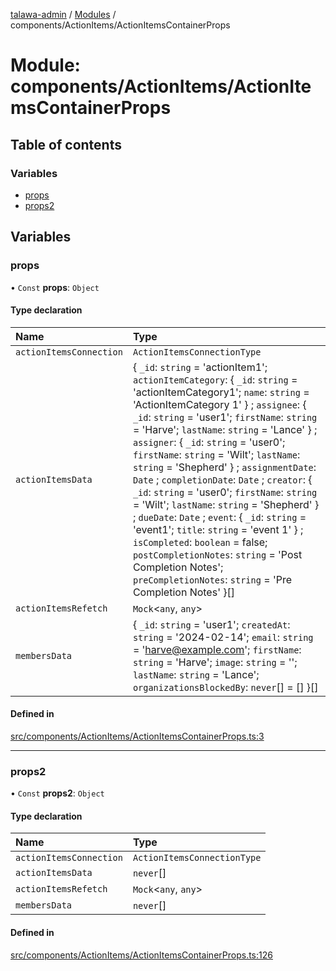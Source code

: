 [talawa-admin](../README.md) / [Modules](../modules.md) / components/ActionItems/ActionItemsContainerProps

# Module: components/ActionItems/ActionItemsContainerProps

## Table of contents

### Variables

- [props](components_ActionItems_ActionItemsContainerProps.md#props)
- [props2](components_ActionItems_ActionItemsContainerProps.md#props2)

## Variables

### props

• `Const` **props**: `Object`

#### Type declaration

| Name | Type |
| :------ | :------ |
| `actionItemsConnection` | `ActionItemsConnectionType` |
| `actionItemsData` | \{ `_id`: `string` = 'actionItem1'; `actionItemCategory`: \{ `_id`: `string` = 'actionItemCategory1'; `name`: `string` = 'ActionItemCategory 1' \} ; `assignee`: \{ `_id`: `string` = 'user1'; `firstName`: `string` = 'Harve'; `lastName`: `string` = 'Lance' \} ; `assigner`: \{ `_id`: `string` = 'user0'; `firstName`: `string` = 'Wilt'; `lastName`: `string` = 'Shepherd' \} ; `assignmentDate`: `Date` ; `completionDate`: `Date` ; `creator`: \{ `_id`: `string` = 'user0'; `firstName`: `string` = 'Wilt'; `lastName`: `string` = 'Shepherd' \} ; `dueDate`: `Date` ; `event`: \{ `_id`: `string` = 'event1'; `title`: `string` = 'event 1' \} ; `isCompleted`: `boolean` = false; `postCompletionNotes`: `string` = 'Post Completion Notes'; `preCompletionNotes`: `string` = 'Pre Completion Notes' \}[] |
| `actionItemsRefetch` | `Mock`\<`any`, `any`\> |
| `membersData` | \{ `_id`: `string` = 'user1'; `createdAt`: `string` = '2024-02-14'; `email`: `string` = 'harve@example.com'; `firstName`: `string` = 'Harve'; `image`: `string` = ''; `lastName`: `string` = 'Lance'; `organizationsBlockedBy`: `never`[] = [] \}[] |

#### Defined in

[src/components/ActionItems/ActionItemsContainerProps.ts:3](https://github.com/git-init-priyanshu/talawa-admin-clone/blob/d03f5ca/src/components/ActionItems/ActionItemsContainerProps.ts#L3)

___

### props2

• `Const` **props2**: `Object`

#### Type declaration

| Name | Type |
| :------ | :------ |
| `actionItemsConnection` | `ActionItemsConnectionType` |
| `actionItemsData` | `never`[] |
| `actionItemsRefetch` | `Mock`\<`any`, `any`\> |
| `membersData` | `never`[] |

#### Defined in

[src/components/ActionItems/ActionItemsContainerProps.ts:126](https://github.com/git-init-priyanshu/talawa-admin-clone/blob/d03f5ca/src/components/ActionItems/ActionItemsContainerProps.ts#L126)
